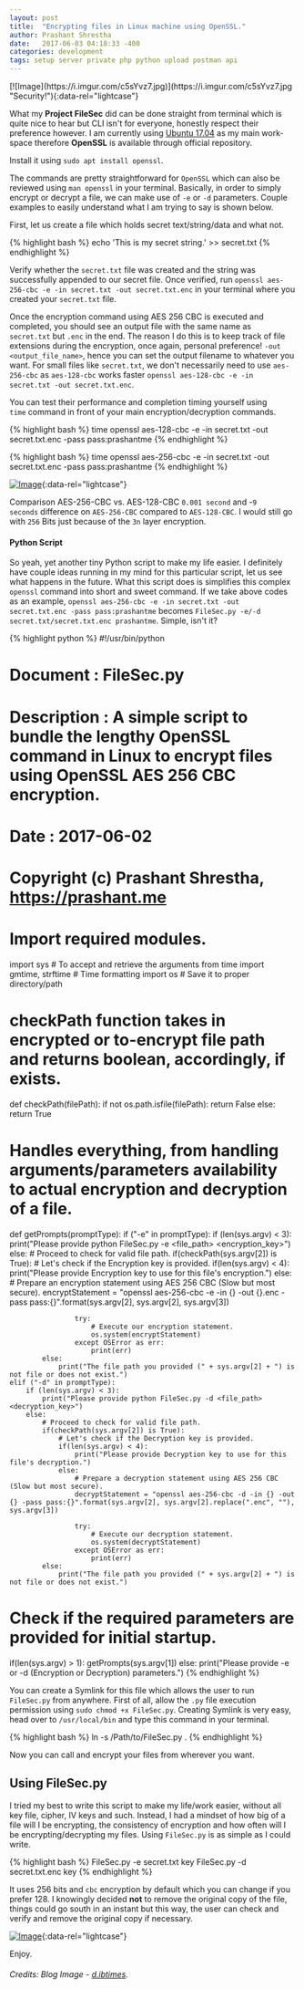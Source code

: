```yaml
---
layout: post
title:  "Encrypting files in Linux machine using OpenSSL."
author: Prashant Shrestha
date:   2017-06-03 04:18:33 -400
categories: development
tags: setup server private php python upload postman api
---
```


<div class="poster" markdown="1">
[![Image](https://i.imgur.com/c5sYvz7.jpg)](https://i.imgur.com/c5sYvz7.jpg "Security!"){:data-rel="lightcase"}
</div>

What my **Project FileSec** did can be done straight from terminal which is quite nice to hear but CLI isn\'t for everyone, honestly respect their preference however. I am currently using [Ubuntu 17.04](http://releases.ubuntu.com/17.04/) as my main work-space therefore **OpenSSL** is available through official repository.

Install it using `sudo apt install openssl`.

The commands are pretty straightforward for `OpenSSL` which can also be reviewed using `man openssl` in your terminal. Basically, in order to simply encrypt or decrypt a file, we can make use of `-e` or `-d` parameters. Couple examples to easily understand what I am trying to say is shown below.

First, let us create a file which holds secret text/string/data and what not.

{% highlight bash %}
echo 'This is my secret string.' >> secret.txt
{% endhighlight %}

Verify whether the `secret.txt` file was created and the string was successfully appended to our secret file. Once verified, run `openssl aes-256-cbc -e -in secret.txt -out secret.txt.enc` in your terminal where you created your `secret.txt` file.
<!--excerpt-->
Once the encryption command using AES 256 CBC is executed and completed, you should see an output file with the same name as `secret.txt` but `.enc` in the end. The reason I do this is to keep track of file extensions during the encryption, once again, personal preference! `-out <output_file_name>`, hence you can set the output filename to whatever you want. For small files like `secret.txt`, we don't necessarily need to use `aes-256-cbc` as `aes-128-cbc` works faster `openssl aes-128-cbc -e -in secret.txt -out secret.txt.enc`.

You can test their performance and completion timing yourself using `time` command in front of your main encryption/decryption commands.

{% highlight bash %}
time openssl aes-128-cbc -e -in secret.txt -out secret.txt.enc -pass pass:prashantme
{% endhighlight %}

{% highlight bash %}
time openssl aes-256-cbc -e -in secret.txt -out secret.txt.enc -pass pass:prashantme
{% endhighlight %}

[![Image](https://i.imgur.com/fSZXaYA.png)](https://i.imgur.com/fSZXaYA.png "Timing the command execution."){:data-rel="lightcase"}

Comparison AES-256-CBC vs. AES-128-CBC `0.001 second` and -`9 seconds` difference on `AES-256-CBC` compared to `AES-128-CBC`. I would still go with `256` Bits just because of the `3n` layer encryption.

#### Python Script

So yeah, yet another tiny Python script to make my life easier. I definitely have couple ideas running in my mind for this particular script, let us see what happens in the future. What this script does is simplifies this complex `openssl` command into short and sweet command. If we take above codes as an example, `openssl aes-256-cbc -e -in secret.txt -out secret.txt.enc -pass pass:prashantme` becomes `FileSec.py -e/-d secret.txt/secret.txt.enc prashantme`. Simple, isn't it?

{% highlight python %}
#!/usr/bin/python
# Document : FileSec.py
# Description : A simple script to bundle the lengthy OpenSSL command in Linux to encrypt files using OpenSSL AES 256 CBC encryption.
# Date : 2017-06-02
# Copyright (c) Prashant Shrestha, https://prashant.me

# Import required modules.
import sys                          # To accept and retrieve the arguments
from time import gmtime, strftime   # Time formatting
import os                           # Save it to proper directory/path

# checkPath function takes in encrypted or to-encrypt file path and returns boolean, accordingly, if exists.
def checkPath(filePath):
    if not os.path.isfile(filePath):
        return False
    else:
        return True

# Handles everything, from handling arguments/parameters availability to actual encryption and decryption of a file.
def getPrompts(promptType):
    if ("-e" in promptType):
        if (len(sys.argv) < 3):
            print("Please provide python FileSec.py -e <file_path> <encryption_key>")
        else:
            # Proceed to check for valid file path.
            if(checkPath(sys.argv[2]) is True):
                # Let's check if the Encryption key is provided.
                if(len(sys.argv) < 4):
                    print("Please provide Encryption key to use for this file's encryption.")
                else:
                    # Prepare an encryption statement using AES 256 CBC (Slow but most secure).
                    encryptStatement = "openssl aes-256-cbc -e -in {} -out {}.enc -pass pass:{}".format(sys.argv[2], sys.argv[2], sys.argv[3])
                    
                    try:
                        # Execute our encryption statement.
                        os.system(encryptStatement)
                    except OSError as err:
                        print(err)
            else:
                print("The file path you provided (" + sys.argv[2] + ") is not file or does not exist.")
    elif ("-d" in promptType):
        if (len(sys.argv) < 3):
            print("Please provide python FileSec.py -d <file_path> <decryption_key>")
        else:
            # Proceed to check for valid file path.
            if(checkPath(sys.argv[2]) is True):
                # Let's check if the Decryption key is provided.
                if(len(sys.argv) < 4):
                    print("Please provide Decryption key to use for this file's decryption.")
                else:
                    # Prepare a decryption statement using AES 256 CBC (Slow but most secure).
                    decryptStatement = "openssl aes-256-cbc -d -in {} -out {} -pass pass:{}".format(sys.argv[2], sys.argv[2].replace(".enc", ""), sys.argv[3])
                    
                    try:
                        # Execute our decryption statement.
                        os.system(decryptStatement)
                    except OSError as err:
                        print(err)
            else:
                print("The file path you provided (" + sys.argv[2] + ") is not file or does not exist.")

# Check if the required parameters are provided for initial startup.
if(len(sys.argv) > 1):
    getPrompts(sys.argv[1])
else:
    print("Please provide -e or -d (Encryption or Decryption) parameters.")
{% endhighlight %}

You can create a Symlink for this file which allows the user to run `FileSec.py` from anywhere. First of all, allow the `.py` file execution permission using `sudo chmod +x FileSec.py`. Creating Symlink is very easy, head over to `/usr/local/bin` and type this command in your terminal.

{% highlight bash %}
ln -s /Path/to/FileSec.py .
{% endhighlight %}

Now you can call and encrypt your files from wherever you want.

## Using FileSec.py

I tried my best to write this script to make my life/work easier, without all key file, cipher, IV keys and such. Instead, I had a mindset of how big of a file will I be encrypting, the consistency of encryption and how often will I be encrypting/decrypting my files. Using `FileSec.py` is as simple as I could write.

{% highlight bash %}
FileSec.py -e secret.txt key
FileSec.py -d secret.txt.enc key
{% endhighlight %}

It uses 256 bits and `cbc` encryption by default which you can change if you prefer 128. I knowingly decided **not** to remove the original copy of the file, things could go south in an instant but this way, the user can check and verify and remove the original copy if necessary.

[![Image](https://i.imgur.com/ECrDhnN.png)](https://i.imgur.com/ECrDhnN.png "In action!"){:data-rel="lightcase"}

Enjoy.

###### Credits: Blog Image - [d.ibtimes](https://d.ibtimes.co.uk/en/full/1508674/encryption.jpg).